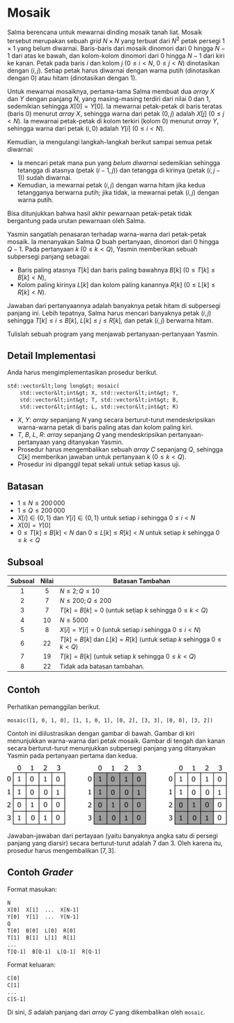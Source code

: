 # Mosaik

Salma berencana untuk mewarnai dinding mosaik tanah liat.
Mosaik tersebut merupakan sebuah *grid* $N \times N$ yang terbuat dari $N^2$ petak persegi $1 \times 1$ yang belum diwarnai.
Baris-baris dari mosaik dinomori dari $0$ hingga $N-1$ dari atas ke bawah, dan kolom-kolom dinomori dari $0$ hingga $N-1$ dari kiri ke kanan.
Petak pada baris $i$ dan kolom $j$ ($0 \leq i < N$, $0 \leq j < N$) dinotasikan dengan $(i, j)$.
Setiap petak harus diwarnai dengan warna putih (dinotasikan dengan $0$) atau hitam (dinotasikan dengan $1$).

Untuk mewarnai mosaiknya, pertama-tama Salma membuat dua *array* $X$ dan $Y$ dengan panjang $N$, yang masing-masing terdiri dari nilai $0$ dan $1$, sedemikian sehingga $X[0] = Y[0]$.
Ia mewarnai petak-petak di baris teratas (baris $0$) menurut *array* $X$, sehingga warna dari petak $(0, j)$ adalah $X[j]$ ($0 \leq j < N$).
Ia mewarnai petak-petak di kolom terkiri (kolom $0$) menurut *array* $Y$, sehingga warna dari petak $(i, 0)$ adalah $Y[i]$ ($0 \leq i < N$).

Kemudian, ia mengulangi langkah-langkah berikut sampai semua petak diwarnai:
* Ia mencari petak mana pun yang *belum diwarnai* sedemikian sehingga tetangga di atasnya (petak $(i-1, j)$) dan tetangga di kirinya (petak $(i, j-1)$) sudah diwarnai.
* Kemudian, ia mewarnai petak $(i, j)$ dengan warna hitam jika kedua tetangganya berwarna putih; jika tidak, ia mewarnai petak $(i, j)$ dengan warna putih.

Bisa ditunjukkan bahwa hasil akhir pewarnaan petak-petak tidak bergantung pada urutan pewarnaan oleh Salma.

Yasmin sangatlah penasaran terhadap warna-warna dari petak-petak mosaik.
Ia menanyakan Salma $Q$ buah pertanyaan, dinomori dari $0$ hingga $Q - 1$.
Pada pertanyaan $k$ ($0 \leq k < Q$), Yasmin memberikan sebuah subpersegi panjang sebagai:
* Baris paling atasnya $T[k]$ dan baris paling bawahnya $B[k]$ ($0 \leq T[k] \leq B[k] < N$),
* Kolom paling kirinya $L[k]$ dan kolom paling kanannya $R[k]$ ($0 \leq L[k] \leq R[k] < N$).

Jawaban dari pertanyaannya adalah banyaknya petak hitam di subpersegi panjang ini.
Lebih tepatnya, Salma harus mencari banyaknya petak $(i, j)$ sehingga $T[k] \leq i \leq B[k]$, $L[k] \leq j \leq R[k]$, dan petak $(i,j)$ berwarna hitam.

Tulislah sebuah program yang menjawab pertanyaan-pertanyaan Yasmin.

## Detail Implementasi

Anda harus mengimplementasikan prosedur berikut.

```
std::vector&lt;long long&gt; mosaic(
	std::vector&lt;int&gt; X, std::vector&lt;int&gt; Y,
    std::vector&lt;int&gt; T, std::vector&lt;int&gt; B,
    std::vector&lt;int&gt; L, std::vector&lt;int&gt; R)
```

* $X$, $Y$: *array* sepanjang $N$ yang secara berturut-turut mendeskripsikan warna-warna petak di baris paling atas dan kolom paling kiri.
* $T$, $B$, $L$, $R$: *array* sepanjang $Q$ yang mendeskripsikan pertanyaan-pertanyaan yang ditanyakan Yasmin.
* Prosedur harus mengembalikan sebuah *array* $C$ sepanjang $Q$, sehingga $C[k]$ memberikan jawaban untuk pertanyaan $k$ ($0 \leq k < Q$).
* Prosedur ini dipanggil tepat sekali untuk setiap kasus uji.

## Batasan

* $1 \leq N \leq 200\,000$
* $1 \leq Q \leq 200\,000$
* $X[i] \in \{0, 1\}$ dan $Y[i] \in \{0, 1\}$
 untuk setiap $i$ sehingga $0 \leq i < N$
* $X[0] = Y[0]$
* $0 \leq T[k] \leq B[k] < N$ dan $0 \leq L[k] \leq R[k] < N$
 untuk setiap $k$ sehingga $0 \leq k < Q$

## Subsoal

| Subsoal | Nilai  | Batasan Tambahan |
| :-----: | :----: | ---------------------- |
| 1       | $5$    | $N \leq 2; Q \leq 10$
| 2       | $7$    | $N \leq 200; Q \leq 200$
| 3       | $7$    | $T[k] = B[k] = 0$ (untuk setiap $k$ sehingga $0 \leq k < Q$)
| 4       | $10$   | $N \leq 5000$
| 5       | $8$    | $X[i] = Y[i] = 0$ (untuk setiap $i$ sehingga $0 \leq i < N$)
| 6       | $22$   | $T[k] = B[k]$ dan $L[k] = R[k]$ (untuk setiap $k$ sehingga $0 \leq k < Q$)
| 7       | $19$   | $T[k] = B[k]$ (untuk setiap $k$ sehingga $0 \leq k < Q$)
| 8       | $22$   | Tidak ada batasan tambahan.

## Contoh

Perhatikan pemanggilan berikut.

```
mosaic([1, 0, 1, 0], [1, 1, 0, 1], [0, 2], [3, 3], [0, 0], [3, 2])
```

Contoh ini diilustrasikan dengan gambar di bawah.
Gambar di kiri menunjukkan warna-warna dari petak mosaik.
Gambar di tengah dan kanan secara berturut-turut menunjukkan subpersegi panjang yang ditanyakan Yasmin pada pertanyaan pertama dan kedua.

![](example.png "550")

Jawaban-jawaban dari pertayaan (yaitu banyaknya angka satu di persegi panjang yang diarsir) secara berturut-turut adalah $7$ dan $3$.
Oleh karena itu, prosedur harus mengembalikan $[7, 3]$.

## Contoh *Grader*

Format masukan:

```
N
X[0]  X[1]  ...  X[N-1]
Y[0]  Y[1]  ...  Y[N-1]
Q
T[0]  B[0]  L[0]  R[0]
T[1]  B[1]  L[1]  R[1]
...
T[Q-1]  B[Q-1]  L[Q-1]  R[Q-1]
```

Format keluaran:

```
C[0]
C[1]
...
C[S-1]
```

Di sini, $S$ adalah panjang dari *array* $C$ yang dikembalikan oleh `mosaic`.
